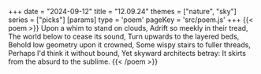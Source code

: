 +++
date = "2024-09-12"
title = "12.09.24"
themes = ["nature", "sky"]
series = ["picks"]
[params]
  type = 'poem'
  pageKey = 'src/poem.js'
+++
{{< poem >}}
Upon a whim to stand on clouds,
Adrift so meekly in their tread,
The world below to cease its sound,
Turn upwards to the layered beds,
Behold low geometry upon it crowned,
Some wispy stairs to fuller threads,
Perhaps I'd think it without bound,
Yet skyward architects betray:
It skirts from the absurd to the sublime.
{{< /poem >}}